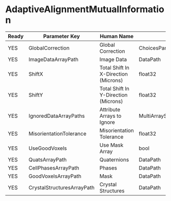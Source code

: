 # AdaptiveAlignmentMutualInformation #

| Ready | Parameter Key | Human Name | Parameter Type | Parameter Class |
|-------|---------------|------------|-----------------|----------------|
| YES | GlobalCorrection | Global Correction | ChoicesParameter::ValueType | ChoicesParameter |
| YES | ImageDataArrayPath | Image Data | DataPath | ArraySelectionParameter |
| YES | ShiftX | Total Shift In X-Direction (Microns) | float32 | Float32Parameter |
| YES | ShiftY | Total Shift In Y-Direction (Microns) | float32 | Float32Parameter |
| YES | IgnoredDataArrayPaths | Attribute Arrays to Ignore | MultiArraySelectionParameter::ValueType | MultiArraySelectionParameter |
| YES | MisorientationTolerance | Misorientation Tolerance | float32 | Float32Parameter |
| YES | UseGoodVoxels | Use Mask Array | bool | BoolParameter |
| YES | QuatsArrayPath | Quaternions | DataPath | ArraySelectionParameter |
| YES | CellPhasesArrayPath | Phases | DataPath | ArraySelectionParameter |
| YES | GoodVoxelsArrayPath | Mask | DataPath | ArraySelectionParameter |
| YES | CrystalStructuresArrayPath | Crystal Structures | DataPath | ArraySelectionParameter |
